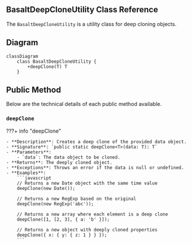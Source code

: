 ## **BasaltDeepCloneUtility Class Reference**

The `BasaltDeepCloneUtility` is a utility class for deep cloning objects.

## **Diagram**

```mermaid
classDiagram
    class BasaltDeepCloneUtility {
        +deepClone(T) T
    }
```

## **Public Method**

Below are the technical details of each public method available.

### `deepClone`

???+ info "deepClone"

    - **Description**: Creates a deep clone of the provided data object.
    - **Signature**: `public static deepClone<T>(data: T): T`
    - **Parameters**:
        - `data`: The data object to be cloned.
    - **Returns**: The deeply cloned object.
    - **Exceptions**: Throws an error if the data is null or undefined.
    - **Examples**:
        ```javascript
        // Returns a new Date object with the same time value
        deepClone(new Date());
        
        // Returns a new RegExp based on the original
        deepClone(new RegExp('abc'));
        
        // Returns a new array where each element is a deep clone
        deepClone([1, [2, 3], { a: 'b' }]);
        
        // Returns a new object with deeply cloned properties
        deepClone({ x: { y: { z: 1 } } });
        ```
